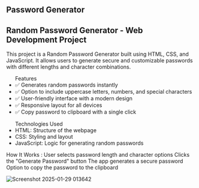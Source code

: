 ## Password Generator
<h2>Random Password Generator - Web Development Project</h2>
<p>This project is a Random Password Generator built using HTML, CSS, and JavaScript. It allows users to generate secure and customizable passwords with different lengths and character combinations.</p>

<ul>Features
<li>✅ Generates random passwords instantly</li>
<li>✅ Option to include uppercase letters, numbers, and special characters</li>
<li>✅ User-friendly interface with a modern design</li>
<li>✅ Responsive layout for all devices</li>
<li>✅ Copy password to clipboard with a single click</li>
</ul>

<ul>Technologies Used
<li>HTML: Structure of the webpage</li>
<li>CSS: Styling and layout</li>
<li>JavaScript: Logic for generating random passwords</li>
</ul>

<p>How It Works :
User selects password length and character options
Clicks the "Generate Password" button
The app generates a secure password
Option to copy the password to the clipboard</p>

![Screenshot 2025-01-29 013642](https://github.com/user-attachments/assets/d84a11f8-5c6c-43fc-ab01-c186563deb1a)
